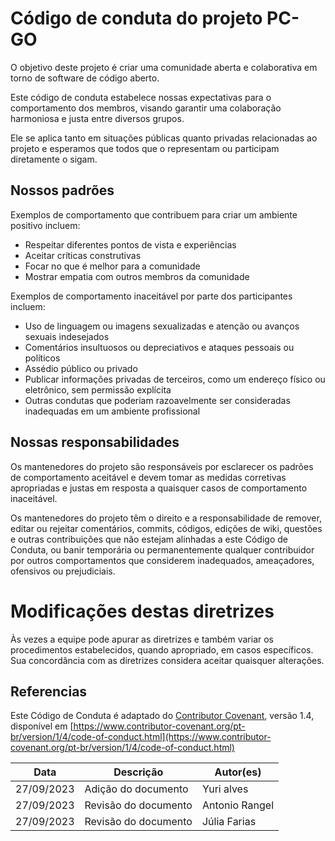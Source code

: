 # Código de conduta do projeto PC-GO

O objetivo deste projeto é criar uma comunidade aberta e colaborativa em torno de software de código aberto.

Este código de conduta estabelece nossas expectativas para o comportamento dos membros, visando garantir uma colaboração harmoniosa e justa entre diversos grupos. 

Ele se aplica tanto em situações públicas quanto privadas relacionadas ao projeto e esperamos que todos que o representam ou participam diretamente o sigam.

## Nossos padrões

Exemplos de comportamento que contribuem para criar um ambiente positivo incluem:

* Respeitar diferentes pontos de vista e experiências
* Aceitar críticas construtivas
* Focar no que é melhor para a comunidade
* Mostrar empatia com outros membros da comunidade
  
Exemplos de comportamento inaceitável por parte dos participantes incluem:

* Uso de linguagem ou imagens sexualizadas e atenção ou avanços sexuais indesejados
* Comentários insultuosos ou depreciativos e ataques pessoais ou políticos
* Assédio público ou privado
* Publicar informações privadas de terceiros, como um endereço físico ou eletrônico, sem permissão explícita
* Outras condutas que poderiam razoavelmente ser consideradas inadequadas em um ambiente profissional

## Nossas responsabilidades

Os mantenedores do projeto são responsáveis por esclarecer os padrões de comportamento aceitável e devem tomar as medidas corretivas apropriadas e justas em resposta a quaisquer casos de comportamento inaceitável.

Os mantenedores do projeto têm o direito e a responsabilidade de remover, editar ou rejeitar comentários, commits, códigos, edições de wiki, questões e outras contribuições que não estejam alinhadas a este Código de Conduta, ou banir temporária ou permanentemente qualquer contribuidor por outros comportamentos que considerem inadequados, ameaçadores, ofensivos ou prejudiciais.


# Modificações destas diretrizes

Às vezes a equipe pode apurar as diretrizes e também variar os procedimentos estabelecidos, quando apropriado, em casos específicos. Sua concordância com as diretrizes considera aceitar quaisquer alterações.

## Referencias

Este Código de Conduta é adaptado do [Contributor Covenant](https://www.contributor-covenant.org), versão 1.4, disponível em [https://www.contributor-covenant.org/pt-br/version/1/4/code-of-conduct.html](https://www.contributor-covenant.org/pt-br/version/1/4/code-of-conduct.html)


|**Data**|**Descrição**|**Autor(es)**|
|--------|-------------|--------------|
|27/09/2023| Adição do documento | Yuri alves |
|27/09/2023| Revisão do documento | Antonio Rangel |
|27/09/2023| Revisão do documento | Júlia Farias |


